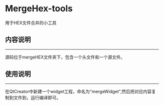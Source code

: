MergeHex-tools
================
用于HEX文件合并的小工具
## 内容说明
-----------
  源码位于mergeHEX文件夹下，包含一个头文件和一个源文件。
## 使用说明
----------
  在QtCreator中新建一个widget工程，命名为"mergeWidget",然后把对应内容复制到文件到，运行编译即可。
